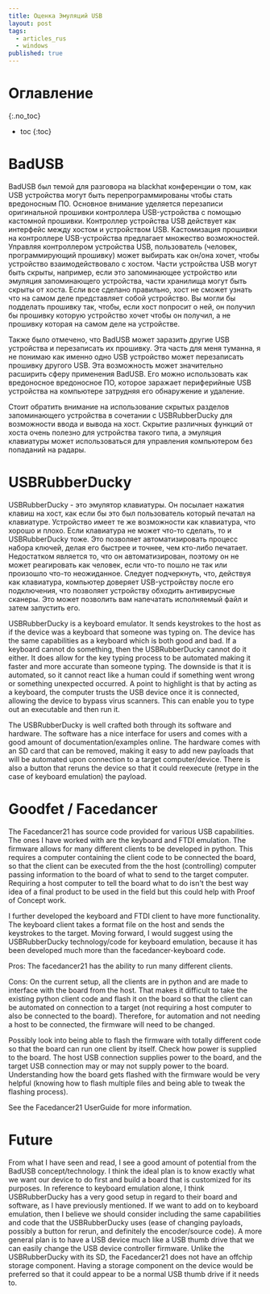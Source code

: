 ```yaml
---
title: Оценка Эмуляций USB
layout: post
tags:
  - articles_rus
  - windows
published: true
---
```

# Оглавление
{:.no_toc}

* toc
{:toc}


# BadUSB

BadUSB был темой для разговора на blackhat конференции о том, как USB устройства могут быть перепрограммированы чтобы стать вредоносным ПО. Основное внимание уделяется перезаписи оригинальной прошивки контроллера USB-устройства с помощью кастомной прошивки. Контроллер устройства USB действует как интерфейс между хостом и устройством USB. Кастомизация прошивки на контроллере USB-устройства предлагает множество возможностей. Управляя контроллером устройства USB, пользователь (человек, программирующий прошивку) может выбирать как он/она хочет, чтобы устройство взаимодействовало с хостом. Части устройства USB могут быть скрыты, например, если это запоминающее устройство или эмуляция запоминающего устройства, части хранилища могут быть скрыты от хоста. Если все сделано правильно, хост не сможет узнать что на самом деле представляет собой устройство. Вы могли бы подделать прошивку так, чтобы, если хост попросит о ней, он получил бы прошивку которую устройство хочет чтобы он получил, а не прошивку которая на самом деле на устройстве.

Также было отмечено, что BadUSB может заразить другие USB устройства и перезаписать их прошивку. Эта часть для меня туманна, я не понимаю как именно одно USB устройство может перезаписать прошивку другого USB. Эта возможность может значительно расширить сферу применения BadUSB. Его можно использовать как вредоносное вредоносное ПО, которое заражает периферийные USB устройства на компьютере затрудняя его обнаружение и удаление.

Стоит обратить внимание на использование скрытых разделов запоминающего устройства в сочетании с USBRubberDucky для возможности ввода и вывода на хост. Скрытие различных функций от хоста очень полезно для устройства такого типа, а эмуляция клавиатуры может использоваться для управления компьютером без попаданий на радары.



# USBRubberDucky

USBRubberDucky - это эмулятор клавиатуры. Он посылает нажатия клавиш на хост, как если бы это был пользователь который печатал на клавиатуре. Устройство имеет те же возможности как клавиатура, что хорошо и плохо. Если клавиатура не может что-то сделать, то и USBRubberDucky тоже. Это позволяет автоматизировать процесс набора ключей, делая его быстрее и точнее, чем кто-либо печатает. Недостатком является то, что он автоматизирован, поэтому он не может реагировать как человек, если что-то пошло не так или произошло что-то неожиданное. Следует подчеркнуть, что, действуя как клавиатура, компьютер доверяет USB-устройству после его подключения, что позволяет устройству обходить антивирусные сканеры. Это может позволить вам напечатать исполняемый файл и затем запустить его.

USBRubberDucky is a keyboard emulator. It sends keystrokes to the host as if the device was a keyboard that someone was typing on. The device has the same capabilities as a keyboard which is both good and bad. If a keyboard cannot do something, then the USBRubberDucky cannot do it either. It does allow for the key typing process to be automated making it faster and more accurate than someone typing. The downside is that it is automated, so it cannot react like a human could if something went wrong or something unexpected occurred. A point to highlight is that by acting as a keyboard, the computer trusts the USB device once it is connected, allowing the device to bypass virus scanners. This can enable you to type out an executable and then run it.

The USBRubberDucky is well crafted both through its software and hardware. The software has a nice interface for users and comes with a good amount of documentation/examples online. The hardware comes with an SD card that can be removed, making it easy to add new payloads that will be automated upon connection to a target computer/device. There is also a button that reruns the device so that it could reexecute (retype in the case of keyboard emulation) the payload.

 

# Goodfet / Facedancer

The Facedancer21 has source code provided for various USB capabilities. The ones I have worked with are the keyboard and FTDI emulation. The firmware allows for many different clients to be developed in python. This requires a computer containing the client code to be connected the board, so that the client can be executed from the the host (controlling) computer passing information to the board of what to send to the target computer. Requiring a host computer to tell the board what to do isn't the best way idea of a final product to be used in the field but this could help with Proof of Concept work.

I further developed the keyboard and FTDI client to have more functionality. The keyboard client takes a format file on the host and sends the keystrokes to the target. Moving forward, I would suggest using the USBRubberDucky technology/code for keyboard emulation, because it has been developed much more than the facedancer-keyboard code.

Pros: The facedancer21 has the ability to run many different clients.

Cons: On the current setup, all the clients are in python and are made to interface with the board from the host. That makes it difficult to take the existing python client code and flash it on the board so that the client can be automated on connection to a target (not requiring a host computer to also be connected to the board). Therefore, for automation and not needing a host to be connected, the firmware will need to be changed.

Possibly look into being able to flash the firmware with totally different code so that the board can run one client by itself. Check how power is supplied to the board. The host USB connection supplies power to the board, and the target USB connection may or may not supply power to the board. Understanding how the board gets flashed with the firmware would be very helpful (knowing how to flash multiple files and being able to tweak the flashing process).

See the Facedancer21 UserGuide for more information.

 

# Future

From what I have seen and read, I see a good amount of potential from the BadUSB concept/technology. I think the ideal plan is to know exactly what we want our device to do first and build a board that is customized for its purposes. In reference to keyboard emulation alone, I think USBRubberDucky has a very good setup in regard to their board and software, as I have previously mentioned. If we want to add on to keyboard emulation, then I believe we should consider including the same capabilities and code that the USBRubberDucky uses (ease of changing payloads, possibly a button for rerun, and definitely the encoder/source code). A more general plan is to have a USB device much like a USB thumb drive that we can easily change the USB device controller firmware. Unlike the USBRubberDucky with its SD, the Facedancer21 does not have an offchip storage component. Having a storage component on the device would be preferred so that it could appear to be a normal USB thumb drive if it needs to.
